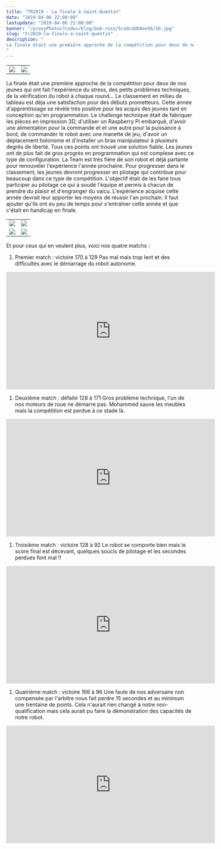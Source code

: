 ```yaml
---
title: "TR2019 - La finale à Saint-Quentin"
date: "2019-04-06 22:00:00"
lastupdate: "2019-04-06 22:00:00"
banner: "/proxyPhotos?code=/blog/bob-ross/5ca9cddb0ee56/50.jpg"
slug: "tr2019-la-finale-a-saint-quentin"
description: " 
La finale était une première approche de la compétition pour deux de nos jeunes qui ont fait l'expérience du stress, des petits problèmes techniques, de la vérification du robot à chaque round... Le classement en milieu de tableau est déja une satisfactio
"
---
```

<div align="center">
<table>
<tr>
<td><img src="/proxyPhotos?code=/blog/bob-ross/5ca9cddb0ee56/50.jpg"></td>
<td><img src="/proxyPhotos?code=/blog/bob-ross/5ca9cdf092076/50.jpg"></td>
</tr>
</table>
</div>

La finale était une première approche de la compétition pour deux de nos jeunes qui ont fait l'expérience du stress, des petits problèmes techniques, de la vérification du robot à chaque round... Le classement en milieu de tableau est déja une satisfaction pour des débuts prometteurs.
Cette année d'apprentissage se révèle très positive pour les acquis des jeunes tant en conception qu'en programmation. Le challenge technique était de fabriquer les pièces en impression 3D, d'utiliser un Raspberry Pi embarqué, d'avoir une alimentation pour la commande et et une autre pour la puissance à bord, de commander le robot avec une manette de jeu, d'avoir un déplacement holonome et d'installer un bras manipulateur à plusieurs degrés de liberté. Tous ces points ont trouvé une solution fiable. Les jeunes ont de plus fait de gros progrès en programmation qui est complexe avec ce type de configuration. La Team est très fière de son robot et déjà partante pour renouveler l'expérience l'année prochaine.
Pour progresser dans le classement, les jeunes devront progresser en pilotage qui contribue pour beaucoup dans ce type de compétition. L'objectif était de les faire tous participer au pilotage ce qui à soudé l'équipe et permis à chacun de prendre du plaisir et d'engranger du vaicu. L'expérience acquise cette année devrait leur apporter les moyens de réussir l'an prochain. Il faut ajouter qu'ils ont eu peu de temps pour s'entraîner cette année et que c'était en handicap en finale.
<div align="center">
<table>
<tr>
<td><img src="/proxyPhotos?code=/blog/bob-ross/5ca9d34416696/50.jpg"></td>
<td><img src="/proxyPhotos?code=/blog/bob-ross/5ca9d34d9bdab/50.jpg"></td>
</tr>
<tr>
<td><img src="/proxyPhotos?code=/blog/bob-ross/5ca9d3526d71c/50.jpg"></td>
<td><img src="/proxyPhotos?code=/blog/bob-ross/5ca9d35659646/50.jpg"></td>
</tr>
</table>
</div>
Et pour ceux qui en veulent plus, voici nos quatre matchs :

1. Premier match : victoire 170 à 129
Pas mal mais trop lent et des difficultés avec le démarrage du robot autonome.

<iframe width="560" height="315" src="https://www.youtube-nocookie.com/embed/BhppxBgvnhU?start=7518 " frameborder="0" allow="accelerometer; autoplay; encrypted-media; gyroscope; picture-in-picture" allowfullscreen></iframe>

1. Deuxième match : défaite 128 à 171
Gros problème technique, l'un de nos moteurs de roue ne démarre pas. Mohammed sauve les meubles mais la compétition est perdue à ce stade là.

<iframe width="560" height="315" src="https://www.youtube-nocookie.com/embed/LGvtxTlg_BM?start=2116 " frameborder="0" allow="accelerometer; autoplay; encrypted-media; gyroscope; picture-in-picture" allowfullscreen></iframe>

1. Troisième match : victoire 128 à 92
Le robot se comporte bien mais le score final est décevant, quelques soucis de pilotage et les secondes perdues font mal !!

<iframe width="560" height="315" src="https://www.youtube-nocookie.com/embed/aMZwWH21vIo?start=4012 " frameborder="0" allow="accelerometer; autoplay; encrypted-media; gyroscope; picture-in-picture" allowfullscreen></iframe>

1. Quatrième match : victoire 166 à 96
Une faute de nos adversaire non compensée par l'arbitre nous fait perdre 15 secondes et au minimum une trentaine de points. Cela n'aurait rien changé à notre non-qualification mais cela aurait pu faire la démonstration des capacités de notre robot.

<iframe width="560" height="315" src="https://www.youtube-nocookie.com/embed/03Sxdj1Erg0?start=6656" frameborder="0" allow="accelerometer; autoplay; encrypted-media; gyroscope; picture-in-picture" allowfullscreen></iframe>
    